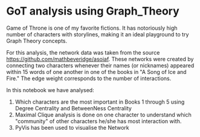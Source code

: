 # GoT analysis using Graph_Theory

Game of Throne is one of my favorite fictions. It has notoriously high number of characters with storylines, making it an ideal playground to try Graph Theory concepts.

For this analysis, the network data was taken from the source https://github.com/mathbeveridge/asoiaf. These networks were created by connecting two characters whenever their names (or nicknames) appeared within 15 words of one another in one of the books in "A Song of Ice and Fire." The edge weight corresponds to the number of interactions.

In this notebook we have analysed:

1. Which characters are the most important in Books 1 through 5 using Degree Centrality and BetweenNess Centrality
2. Maximal Clique analysis is done on one character to understand which "community" of other characters he/she has most interaction with.
3. PyVis has been used to visualise the Network
